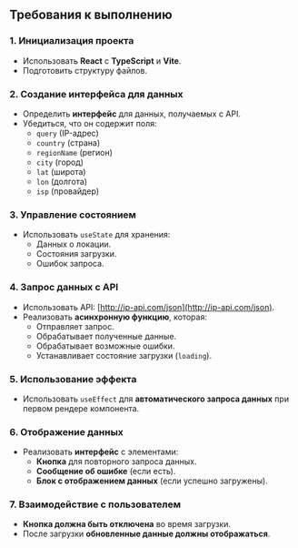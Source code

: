 ## Требования к выполнению

### 1. Инициализация проекта
- Использовать **React** с **TypeScript** и **Vite**.
- Подготовить структуру файлов.

### 2. Создание интерфейса для данных
- Определить **интерфейс** для данных, получаемых с API.
- Убедиться, что он содержит поля:
  - `query` (IP-адрес)
  - `country` (страна)
  - `regionName` (регион)
  - `city` (город)
  - `lat` (широта)
  - `lon` (долгота)
  - `isp` (провайдер)

### 3. Управление состоянием
- Использовать `useState` для хранения:
  - Данных о локации.
  - Состояния загрузки.
  - Ошибок запроса.

### 4. Запрос данных с API
- Использовать API: [http://ip-api.com/json](http://ip-api.com/json).
- Реализовать **асинхронную функцию**, которая:
  - Отправляет запрос.
  - Обрабатывает полученные данные.
  - Обрабатывает возможные ошибки.
  - Устанавливает состояние загрузки (`loading`).

### 5. Использование эффекта
- Использовать `useEffect` для **автоматического запроса данных** при первом рендере компонента.

### 6. Отображение данных
- Реализовать **интерфейс** с элементами:
  - **Кнопка** для повторного запроса данных.
  - **Сообщение об ошибке** (если есть).
  - **Блок с отображением данных** (если успешно загружены).

### 7. Взаимодействие с пользователем
- **Кнопка должна быть отключена** во время загрузки.
- После загрузки **обновленные данные должны отображаться**.